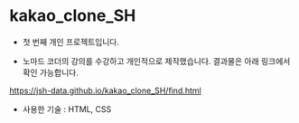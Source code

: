 # kakao_clone_SH

- 첫 번째 개인 프로젝트입니다.

- 노마드 코더의 강의를 수강하고 개인적으로 제작했습니다. 결과물은 아래 링크에서 확인 가능합니다. 

https://jsh-data.github.io/kakao_clone_SH/find.html
 
- 사용한 기술 : HTML, CSS
